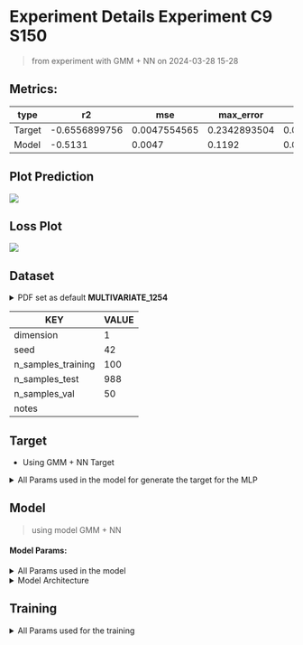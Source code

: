 # Experiment Details Experiment  C9 S150
> from experiment with GMM + NN
> on 2024-03-28 15-28
## Metrics:
                                                                                                      
| type   | r2            | mse          | max_error    | ise          | kl           | evs           |
|--------|---------------|--------------|--------------|--------------|--------------|---------------|
| Target | -0.6556899756 | 0.0047554565 | 0.2342893504 | 0.0047554565 | 0.2620650644 | -0.6413040565 |
| Model  | -0.5131       | 0.0047       | 0.1192       | 0.0465       | 0.162        | 0.0           |
                                                                                                      
## Plot Prediction

<img src="C:\Users\mecon\Documents\GitHub\Gaussian-Mixture-Neural-Network\script\utils\..\..\result\GMM + NN\ebf9ce Experiment  C9 
S150\pdf_ebf9ce.png">

## Loss Plot

<img src="C:\Users\mecon\Documents\GitHub\Gaussian-Mixture-Neural-Network\script\utils\..\..\result\GMM + NN\ebf9ce Experiment  C9 
S150\loss_ebf9ce.png">

## Dataset

<details><summary>PDF set as default <b>MULTIVARIATE_1254</b></summary>

#### Dimension 1
                                      
| type        | rate | weight |      |
|-------------|------|--------|------|
| exponential | 1    | 0.2    |      |
| logistic    | 4    | 0.8    | 0.25 |
| logistic    | 5.5  | 0.7    | 0.3  |
| exponential | -1   | 0.25   | -10  |
                                      
</details>
                              
| KEY                | VALUE |
|--------------------|-------|
| dimension          | 1     |
| seed               | 42    |
| n_samples_training | 100   |
| n_samples_test     | 988   |
| n_samples_val      | 50    |
| notes              |       |
                              
## Target
- Using GMM + NN Target
<details><summary>All Params used in the model for generate the target for the MLP </summary>

                         
| KEY          | VALUE  |
|--------------|--------|
| n_components | 9      |
| n_init       | 20     |
| max_iter     | 40     |
| init_params  | kmeans |
| random_state | 42     |
                         
</details>

## Model
> using model GMM + NN
#### Model Params:
<details><summary>All Params used in the model </summary>

                                                                             
| KEY             | VALUE                                                   |
|-----------------|---------------------------------------------------------|
| dropout         | 0.0                                                     |
| hidden_layer    | [(44, ReLU()), (24, ReLU()), (22, Tanh()), (8, ReLU())] |
| last_activation | None                                                    |
                                                                             
</details>

<details><summary>Model Architecture </summary>

LitModularNN(
  (neural_netowrk_modular): NeuralNetworkModular(
    (dropout): Dropout(p=0.0, inplace=False)
    (output_layer): Linear(in_features=8, out_features=1, bias=True)
    (layers): ModuleList(
      (0): Linear(in_features=1, out_features=44, bias=True)
      (1): Linear(in_features=44, out_features=24, bias=True)
      (2): Linear(in_features=24, out_features=22, bias=True)
      (3): Linear(in_features=22, out_features=8, bias=True)
    )
    (activation): ModuleList(
      (0-1): 2 x ReLU()
      (2): Tanh()
      (3): ReLU()
    )
  )
)
</details>

## Training
<details><summary>All Params used for the training </summary>

                                
| KEY           | VALUE        |
|---------------|--------------|
| epochs        | 750          |
| batch_size    | 52           |
| loss_type     | huber_loss   |
| optimizer     | Adam         |
| learning_rate | 0.0014401389 |
                                
</details>

